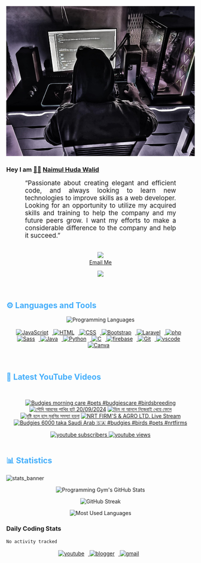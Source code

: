 <!-- ![github_cover_banner](https://www.digitalsolutionservices.com/img/services/web%20development.gif)-->

<div align="center" style="display:block;">
    <img height="400px" width="100%" alt="github cover banner" src="https://raw.githubusercontent.com/NaimulHudaWalid/NaimulHudaWalid/main/272276268_3114779035434264_920860974401480824_n.jpg"/> 
</div>

### Hey I am [👨🏻‍][facebook] [Naimul Huda Walid][youtube]



<p align:"center" style="text-align: justify; margin: 0 50px; font-size: 17px;" >
   “Passionate about creating elegant and efficient code, and always looking to learn new technologies to improve skills as a web developer. Looking for an opportunity to utilize my acquired skills and training to help the company and my future peers grow. I want my efforts to make a considerable difference to the company and help it succeed.”
<br>
<br>
<div align="center">

![](https://visitor-badge.glitch.me/badge?page_id=NaimulHudaWalid)
    <br />
[Email Me](mailto:dev.naimulhuda@gmail.com)
</div>
</p>
<!-- Typing SVG by DenverCoder1 - https://github.com/DenverCoder1/readme-typing-svg -->
<p align="center">
<!--   <a href="https://github.com/DenverCoder1/readme-typing-svg"> -->
    <img src="https://readme-typing-svg.herokuapp.com?color=E22FE4&width=380&height=45&lines=Open-Source+Enthusiast;Learning+In+Public;Empowering+Others;Nice+To+Meet+You+...&center=true"></a>

</p>
<br>
<!-- Languages and Tools -->

<h2 style="color: #44AEFB">⚙️ Languages and Tools</h2>
<div align="center" style="display:block;">
    <img width="100px" alt="Programming Languages" src="https://user-images.githubusercontent.com/78341798/194531121-47b0119a-ce00-439d-b586-125f86acb098.png"/> 
</div>
<br>   
<!-- Icons Resources -->
<!-- https://devicon.dev/ -->
<!-- https://cdn.jsdelivr.net/npm/simple-icons@v3/icons/ -->
<div align="center">
  <a href="https://developer.mozilla.org/en-US/docs/Web/JavaScript" target="_blank" rel="noreferrer">
      <img  alt="JavaScript" height="50px" style="padding-right:10px;" src="https://cdn.jsdelivr.net/gh/devicons/devicon/icons/javascript/javascript-plain.svg"/>
  </a>
  
 
  <a href="https://developer.mozilla.org/en-US/docs/Web/HTML" target="_blank" rel="noreferrer">
      <img  alt="HTML" height="50px" style="padding-right:10px;" src="https://cdn.jsdelivr.net/gh/devicons/devicon/icons/html5/html5-original.svg"/>
  </a>
  <a href="https://developer.mozilla.org/en-US/docs/Web/CSS" target="_blank" rel="noreferrer">
      <img  alt="CSS" height="50px" style="padding-right:10px;" src="https://cdn.jsdelivr.net/gh/devicons/devicon/icons/css3/css3-original.svg"/>
  </a>
  <a href="https://getbootstrap.com/" target="_blank" rel="noreferrer">
      <img  alt="Bootstrap" height="50px" style="padding-right:10px;" src="https://cdn.jsdelivr.net/gh/devicons/devicon/icons/bootstrap/bootstrap-original.svg"/>
  </a> 
  <a href="https://laravel.com/" target="_blank" rel="noreferrer">
      <img  alt="Laravel" height="50px" style="padding-right:10px;" src="https://cdn.jsdelivr.net/gh/devicons/devicon/icons/laravel/laravel-plain.svg"/>
  </a>
  <a href="https://www.php.net/" target="_blank" rel="noreferrer">
      <img  alt="php" height="50px" style="padding-right:10px;" src="https://cdn.jsdelivr.net/gh/devicons/devicon/icons/php/php-original.svg"/>
  </a>
  <a href="https://sass-lang.com/" target="_blank" rel="noreferrer">
      <img  alt="Sass" height="50px" style="padding-right:10px;" src="https://cdn.jsdelivr.net/gh/devicons/devicon/icons/sass/sass-original.svg"/>
  </a>
  <a href="https://www.java.com/en/" target="_blank" rel="noreferrer">
      <img  alt="Java" height="50px" style="padding-right:10px;" src="https://cdn.jsdelivr.net/gh/devicons/devicon/icons/java/java-original.svg"/>
  </a>    
  <a href="https://www.python.org/" target="_blank" rel="noreferrer">
      <img  alt="Python" height="50px" style="padding-right:10px;" src="https://cdn.jsdelivr.net/gh/devicons/devicon/icons/python/python-original.svg"/>
  </a>
  <a href="https://www.cprogramming.com/" target="_blank" rel="noreferrer">
      <img  alt="C" height="50px" style="padding-right:10px;" src="https://cdn.jsdelivr.net/gh/devicons/devicon/icons/c/c-original.svg"/>
  </a>
  
  <a href="https://firebase.google.com/" target="_blank" rel="noreferrer">
      <img  alt="firebase" height="50px" style="padding-right:10px;" src="https://cdn.jsdelivr.net/gh/devicons/devicon/icons/firebase/firebase-plain.svg"/>
  </a>
 
  <a href="https://git-scm.com/" target="_blank" rel="noreferrer">
      <img  alt="Git" height="50px" style="padding-right:10px;" src="https://cdn.jsdelivr.net/gh/devicons/devicon/icons/git/git-original.svg"/>
  </a>
  
  <a href="https://code.visualstudio.com/" target="_blank" rel="noreferrer">
      <img  alt="vscode" height="50px" style="padding-right:10px;"src="https://cdn.jsdelivr.net/gh/devicons/devicon/icons/vscode/vscode-original.svg"/>
  </a>
  <a href="https://www.canva.com/" target="_blank" rel="noreferrer">
      <img  alt="Canva" height="50px" style="padding-right:10px;" src="https://cdn.jsdelivr.net/gh/devicons/devicon/icons/canva/canva-original.svg"/> 
  </a>
</div>
<br>
<br>

<!-- Latest YouTube Videos -->

<h2 style="color: #44AEFB">🎦 Latest YouTube Videos</h2>
<br />

<!-- Resource/Reference: https://github.com/DenverCoder1/github-readme-youtube-cards -->
<div class="youtube videos cards" align="center">

<!-- BEGIN YOUTUBE-CARDS -->
[![Budgies morning care #pets #budgiescare #birdsbreeding](https://ytcards.demolab.com/?id=CUtdgicTlB4&title=Budgies+morning+care+%23pets+%23budgiescare+%23birdsbreeding&lang=en&timestamp=1726904247&background_color=%230d1117&title_color=%23ffffff&stats_color=%23dedede&max_title_lines=1&width=250&border_radius=5 "Budgies morning care #pets #budgiescare #birdsbreeding")](https://www.youtube.com/watch?v=CUtdgicTlB4)
[![সৌদি আরবের পাখির হাট  20/09/2024](https://ytcards.demolab.com/?id=OEUd2LrWGQ4&title=%E0%A6%B8%E0%A7%8C%E0%A6%A6%E0%A6%BF+%E0%A6%86%E0%A6%B0%E0%A6%AC%E0%A7%87%E0%A6%B0+%E0%A6%AA%E0%A6%BE%E0%A6%96%E0%A6%BF%E0%A6%B0+%E0%A6%B9%E0%A6%BE%E0%A6%9F++20%2F09%2F2024&lang=en&timestamp=1726873818&background_color=%230d1117&title_color=%23ffffff&stats_color=%23dedede&max_title_lines=1&width=250&border_radius=5 "সৌদি আরবের পাখির হাট  20/09/2024")](https://www.youtube.com/watch?v=OEUd2LrWGQ4)
[![ডিম না আনলে নিজেরাই খেয়ে ফেলে](https://ytcards.demolab.com/?id=qZXF43QcLv0&title=%E0%A6%A1%E0%A6%BF%E0%A6%AE+%E0%A6%A8%E0%A6%BE+%E0%A6%86%E0%A6%A8%E0%A6%B2%E0%A7%87+%E0%A6%A8%E0%A6%BF%E0%A6%9C%E0%A7%87%E0%A6%B0%E0%A6%BE%E0%A6%87+%E0%A6%96%E0%A7%87%E0%A7%9F%E0%A7%87+%E0%A6%AB%E0%A7%87%E0%A6%B2%E0%A7%87&lang=en&timestamp=1726777989&background_color=%230d1117&title_color=%23ffffff&stats_color=%23dedede&max_title_lines=1&width=250&border_radius=5 "ডিম না আনলে নিজেরাই খেয়ে ফেলে")](https://www.youtube.com/watch?v=qZXF43QcLv0)
[![বৃষ্টি হলে হাস মুরগির সমস্যা হয়না](https://ytcards.demolab.com/?id=oy0Sm51Eci0&title=%E0%A6%AC%E0%A7%83%E0%A6%B7%E0%A7%8D%E0%A6%9F%E0%A6%BF+%E0%A6%B9%E0%A6%B2%E0%A7%87+%E0%A6%B9%E0%A6%BE%E0%A6%B8+%E0%A6%AE%E0%A7%81%E0%A6%B0%E0%A6%97%E0%A6%BF%E0%A6%B0+%E0%A6%B8%E0%A6%AE%E0%A6%B8%E0%A7%8D%E0%A6%AF%E0%A6%BE+%E0%A6%B9%E0%A7%9F%E0%A6%A8%E0%A6%BE&lang=en&timestamp=1726435018&background_color=%230d1117&title_color=%23ffffff&stats_color=%23dedede&max_title_lines=1&width=250&border_radius=5 "বৃষ্টি হলে হাস মুরগির সমস্যা হয়না")](https://www.youtube.com/watch?v=oy0Sm51Eci0)
[![NRT FIRM'S & AGRO LTD. Live Stream](https://ytcards.demolab.com/?id=WWQdoGr8DbI&title=NRT+FIRM%27S+%26+AGRO+LTD.+Live+Stream&lang=en&timestamp=1726314487&background_color=%230d1117&title_color=%23ffffff&stats_color=%23dedede&max_title_lines=1&width=250&border_radius=5 "NRT FIRM'S & AGRO LTD. Live Stream")](https://www.youtube.com/watch?v=WWQdoGr8DbI)
[![Budgies 6000 taka Saudi Arab 🇸🇦 #budgies #birds #pets #nrtfirms](https://ytcards.demolab.com/?id=LMpb8zigjEo&title=Budgies+6000+taka+Saudi+Arab+%F0%9F%87%B8%F0%9F%87%A6+%23budgies+%23birds+%23pets+%23nrtfirms&lang=en&timestamp=1726243799&background_color=%230d1117&title_color=%23ffffff&stats_color=%23dedede&max_title_lines=1&width=250&border_radius=5 "Budgies 6000 taka Saudi Arab 🇸🇦 #budgies #birds #pets #nrtfirms")](https://www.youtube.com/watch?v=LMpb8zigjEo)
<!-- END YOUTUBE-CARDS -->
</div>

<!-- Begin Youtube Buttons -->
<!-- Resource/Reference:  https://github.com/DenverCoder1/custom-icon-badges -->
<div class="youtube buttons" align="center">
    <a href="https://www.youtube.com/channel/UCa3YaFwzSII0kKg3Nads2dQ"  target="_blank">
        <img alt="youtube subscribers" src="https://img.shields.io/youtube/channel/subscribers/UCa3YaFwzSII0kKg3Nads2dQ?logo=youtube&logoColor=red&style=for-the-badge"/>
    </a> 
    <a href="https://www.youtube.com/channel/UCa3YaFwzSII0kKg3Nads2dQ"  target="_blank">
        <img alt="youtube views" src="https://custom-icon-badges.demolab.com/youtube/channel/views/UCa3YaFwzSII0kKg3Nads2dQ?color=%23E05D44&logo=eye&logoColor=white&style=for-the-badge&labelColor=#555555"/>
    </a> 
</div>
<br>
<!-- End Youtube Buttons -->

<!-- Statistics -->

<h2 style="color: #44AEFB">📊 Statistics</h2>

![stats_banner](https://user-images.githubusercontent.com/78341798/194534778-d662496c-ae00-4e8d-ae9b-b90912054e7f.gif)

<!-- Begin Stats Cards -->
<!-- Resources:  -->
<!-- Github & Languages Stats: https://github.com/naimul15-12090/github-readme-stats --> 
<!-- Streak Stats: https://github.com/denvercoder1/github-readme-streak-stats -->
<!-- Change the value after ?username= to your GitHub username. -->
<div class="stats" align="center">

![Programming Gym's GitHub Stats](https://github-readme-stats.vercel.app/api?username=NaimulHudaWalid&hide=stars&count_private=true&show_icons=true&theme=algolia&border_radius=20)

![GitHub Streak](https://streak-stats.demolab.com?user=NaimulHudaWalid&count_private=true&theme=algolia&border_radius=22)

![Most Used Languages](https://github-readme-stats.vercel.app/api/top-langs/?username=NaimulHudaWalid&langs_count=8&layout=compact&show_icons=true&theme=algolia&border_radius=20)
    
<!-- ![Top Langs](https://github-readme-stats.vercel.app/api/top-langs/?username=naimul15-12090&langs_count=8) -->
<!-- [![Top Langs](https://github-readme-stats.vercel.app/api/top-langs/?username=naimul15-12090&layout=compact)](https://github.com/anuraghazra/github-readme-stats)
 -->
    
</div>
<!--  End Stats Cards -->



### Daily Coding Stats
<!--START_SECTION:waka-->

```txt
No activity tracked
```

<!--END_SECTION:waka-->
<!-- Begin Footer -->
<!-- Icons Resources -->
<!-- https://devicon.dev/ -->
<div class="footer" align="center" style="margin:15px;">
    <a href="https://www.youtube.com/channel/UCa3YaFwzSII0kKg3Nads2dQ" target="_blank">
        <img  style="margin:0 10px 10px 0;" src="https://user-images.githubusercontent.com/78341798/194531650-698ef1b1-9cbd-4b4f-96ef-5a2ec4b5d7e6.svg" alt="youtube" width="40px"/>
    </a>
    <a href="https://www.linkedin.com/in/naimulhudawalid/" target="_blank">
        <img style="margin:0 10px 10px 0;" src="https://user-images.githubusercontent.com/78341798/194531458-b5dfeb1b-bad5-4dfa-909a-2e402262db9a.svg" alt="blogger" width="40px"/>
    </a>
    <a href="mailto:dev.naimulhuda@gmail.com" target="_blank">
        <img style="margin:0 10px 10px 0;" src="https://user-images.githubusercontent.com/78341798/194531383-ddb2b774-5bb9-491c-b601-4a4a7d9792fb.svg" alt="gmail" width="40px"/>
    </a>
</div>
<!-- End Footer -->

[youtube]: https://www.youtube.com/channel/UCa3YaFwzSII0kKg3Nads2dQ
[facebook]: https://www.facebook.com/profile.php?id=100007065945838
